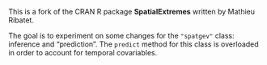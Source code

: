 This is a fork of the CRAN R package **SpatialExtremes** written by
Mathieu Ribatet.

The goal is to experiment on some changes for the `"spatgev"` class:
inference and “prediction”. The `predict` method for this class is
overloaded in order to account for temporal covariables.
